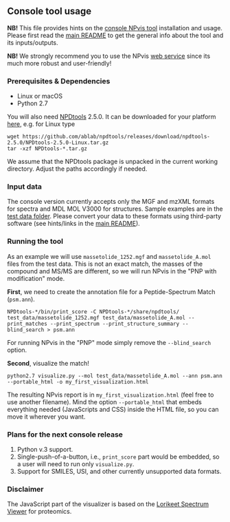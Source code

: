## Console tool usage

**NB!** This file provides hints on the [console NPvis tool](https://github.com/ablab/NPvis/releases) installation and usage. 
Please first read the [main README](../README.md) to get the general info about the tool and its inputs/outputs.

**NB!** We strongly recommend you to use the NPvis [web service](http://cab.cc.spbu.ru/npvis/) since its much more robust and user-friendly! 

### Prerequisites & Dependencies

* Linux or macOS
* Python 2.7 

You will also need [NPDtools](https://cab.spbu.ru/software/npdtools/) 2.5.0.
It can be downloaded for your platform [here](https://github.com/ablab/npdtools/releases), e.g. for Linux type

    wget https://github.com/ablab/npdtools/releases/download/npdtools-2.5.0/NPDtools-2.5.0-Linux.tar.gz
    tar -xzf NPDtools-*.tar.gz

We assume that the NPDtools package is unpacked in the current working directory. Adjust the paths accordingly if needed.

### Input data

The console version currently accepts only the MGF and mzXML formats for spectra and MDL MOL V3000 for structures.
Sample examples are in the [test data folder](https://github.com/ablab/NPvis/tree/main/test_data). 
Please convert your data to these formats using third-party software (see hints/links in the [main README](../README.md)).

### Running the tool

As an example we will use `massetolide_1252.mgf` and `massetolide_A.mol` files from the test data. 
This is not an exact match, the masses of the compound and MS/MS are different, so we will run NPvis in the "PNP with modification" mode.

**First**, we need to create the annotation file for a Peptide-Spectrum Match (`psm.ann`).

    NPDtools-*/bin/print_score -C NPDtools-*/share/npdtools/ test_data/massetolide_1252.mgf test_data/massetolide_A.mol --print_matches --print_spectrum --print_structure_summary --blind_search > psm.ann
    
For running NPvis in the "PNP" mode simply remove the `--blind_search` option.

**Second**, visualize the match!

    python2.7 visualize.py --mol test_data/massetolide_A.mol --ann psm.ann --portable_html -o my_first_visualization.html 

The resulting NPvis report is in `my_first_visualization.html` (feel free to use another filename).
Mind the option `--portable_html` that embeds everything needed (JavaScripts and CSS) inside the HTML file, so you can move it wherever you want.

### Plans for the next console release

1. Python v.3 support.
2. Single-push-of-a-button, i.e., `print_score` part would be embedded, so a user will need to run only `visualize.py`.
3. Support for SMILES, USI, and other currently unsupported data formats.

### Disclaimer

The JavaScript part of the visualizer is based on the [Lorikeet Spectrum Viewer](https://github.com/UWPR/Lorikeet) for proteomics.